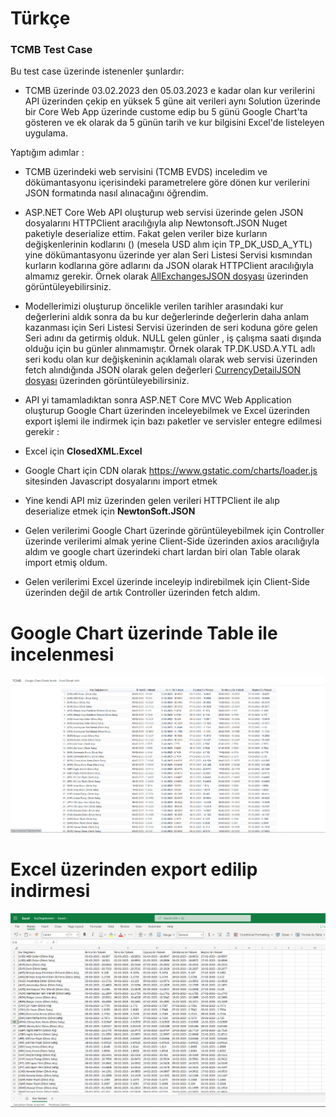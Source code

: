 # Türkçe

### TCMB Test Case

Bu test case üzerinde istenenler şunlardır:

- TCMB üzerinde 03.02.2023 den 05.03.2023 e kadar olan kur verilerini API üzerinden çekip en yüksek 5 güne ait verileri aynı Solution üzerinde bir Core Web App üzerinde custome edip bu 5 günü Google Chart'ta gösteren ve ek olarak da 5 günün tarih ve kur bilgisini Excel'de listeleyen uygulama.

Yaptığım adımlar :

- TCMB üzerindeki web servisini (TCMB EVDS) inceledim ve dökümantasyonu içerisindeki parametrelere göre dönen kur verilerini JSON formatında nasıl alınacağını öğrendim.
- ASP.NET Core Web API oluşturup web servisi üzerinde gelen JSON dosyalarını HTTPClient aracılığıyla alıp Newtonsoft.JSON Nuget paketiyle deserialize ettim. Fakat gelen veriler bize kurların değişkenlerinin kodlarını () (mesela USD alım için TP_DK_USD_A_YTL) yine dökümantasyonu üzerinde yer alan Seri Listesi Servisi kısmından kurların kodlarına göre adlarını da JSON olarak HTTPClient aracılığıyla almamız gerekir.
Örnek olarak [AllExchangesJSON dosyası](AllExchangesJSON.md) üzerinden görüntüleyebilirsiniz.

- Modellerimizi oluşturup öncelikle verilen tarihler arasındaki kur değerlerini aldık sonra da bu kur değerlerinde değerlerin daha anlam kazanması için Seri Listesi Servisi üzerinden de seri koduna göre gelen Seri adını da getirmiş olduk. NULL gelen günler , iş çalışma saati dışında olduğu için bu günler alınmamıştır. Örnek olarak TP.DK.USD.A.YTL adlı seri kodu olan kur değişkeninin açıklamalı olarak web servisi üzerinden fetch alındığında JSON olarak gelen değerleri [CurrencyDetailJSON dosyası](CurrencyDetailJSON.md) üzerinden görüntüleyebilirsiniz.

- API yi tamamladıktan sonra ASP.NET Core MVC Web Application oluşturup Google Chart üzerinden inceleyebilmek ve Excel üzerinden export işlemi ile indirmek için bazı paketler ve servisler entegre edilmesi gerekir :
- Excel için <b>ClosedXML.Excel</b>
- Google Chart için CDN olarak https://www.gstatic.com/charts/loader.js sitesinden Javascript dosyalarını import etmek
- Yine kendi API miz üzerinden gelen verileri HTTPClient ile alıp deserialize etmek için <b>NewtonSoft.JSON</b>

- Gelen verilerimi Google Chart üzerinde görüntüleyebilmek için Controller üzerinde verilerimi almak yerine Client-Side üzerinden axios aracılığıyla aldım ve google chart üzerindeki chart lardan biri olan Table olarak import etmiş oldum.

- Gelen verilerimi Excel üzerinde inceleyip indirebilmek için Client-Side üzerinden değil de artık Controller üzerinden fetch aldım.

# Google Chart üzerinde Table ile incelenmesi
![Google Chart ile incelenmesi](./GoogleChartTable.png)

# Excel üzerinden export edilip indirmesi
![Google Chart ile incelenmesi](./ExcelExport.png)